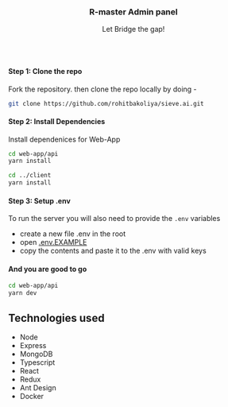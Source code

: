 <p align="center">
  <h3 align="center">R-master Admin panel</h3>
  <p align="center">
  Let Bridge the gap!
  </p>
</p>

<br>
<br>

#### Step 1: Clone the repo

Fork the repository. then clone the repo locally by doing -

```sh
git clone https://github.com/rohitbakoliya/sieve.ai.git
```

#### Step 2: Install Dependencies

Install dependenices for Web-App

```sh
cd web-app/api
yarn install

cd ../client
yarn install
```
#### Step 3: Setup .env

To run the server you will also need to provide the `.env` variables

- create a new file .env in the root
- open [.env.EXAMPLE](./webapp/api/.env.example)
- copy the contents and paste it to the .env with valid keys
#### And you are good to go

```sh
cd web-app/api
yarn dev
```
## Technologies used

- Node
- Express
- MongoDB
- Typescript
- React
- Redux
- Ant Design
- Docker
